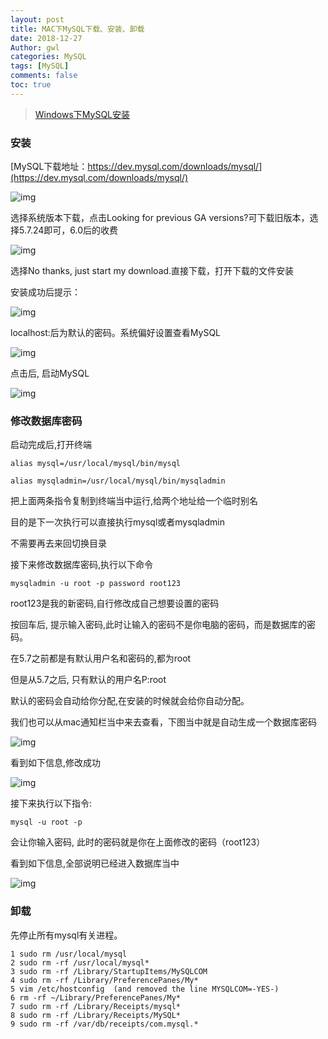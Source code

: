 ```yaml
---
layout: post
title: MAC下MySQL下载、安装、卸载
date: 2018-12-27
Author: gwl
categories: MySQL
tags: [MySQL]
comments: false
toc: true
---
```


> [Windows下MySQL安装](https://swiftprimer.com/windows-mysql-install/)

### 安装

[MySQL下载地址：https://dev.mysql.com/downloads/mysql/](https://dev.mysql.com/downloads/mysql/)

![img](https://github.com/mouos/image-hosting-service/raw/master/images/2018-12-27-mac-mysql-download-installation-uninstall-01.jpg)

选择系统版本下载，点击Looking for previous GA versions?可下载旧版本，选择5.7.24即可，6.0后的收费

![img](https://github.com/mouos/image-hosting-service/raw/master/images/2018-12-27-mac-mysql-download-installation-uninstall-02.jpg)

选择No thanks, just start my download.直接下载，打开下载的文件安装

安装成功后提示：

![img](https://github.com/mouos/image-hosting-service/raw/master/images/2018-12-27-mac-mysql-download-installation-uninstall-03.jpg)

localhost:后为默认的密码。系统偏好设置查看MySQL

![img](https://github.com/mouos/image-hosting-service/raw/master/images/2018-12-27-mac-mysql-download-installation-uninstall-04.jpg)

点击后, 启动MySQL 

![img](https://github.com/mouos/image-hosting-service/raw/master/images/2018-12-27-mac-mysql-download-installation-uninstall-05.jpg)

### 修改数据库密码

启动完成后,打开终端

```
alias mysql=/usr/local/mysql/bin/mysql
```

```
alias mysqladmin=/usr/local/mysql/bin/mysqladmin
```

把上面两条指令复制到终端当中运行,给两个地址给一个临时别名

目的是下一次执行可以直接执行mysql或者mysqladmin

不需要再去来回切换目录

接下来修改数据库密码,执行以下命令

```
mysqladmin -u root -p password root123
```

root123是我的新密码,自行修改成自己想要设置的密码

按回车后, 提示输入密码,此时让输入的密码不是你电脑的密码，而是数据库的密码。

在5.7之前都是有默认用户名和密码的,都为root

但是从5.7之后, 只有默认的用户名P:root

默认的密码会自动给你分配,在安装的时候就会给你自动分配。

我们也可以从mac通知栏当中来去查看，下图当中就是自动生成一个数据库密码

![img](https://github.com/mouos/image-hosting-service/raw/master/images/2018-12-27-mac-mysql-download-installation-uninstall-06.jpg)

看到如下信息,修改成功

![img](https://github.com/mouos/image-hosting-service/raw/master/images/2018-12-27-mac-mysql-download-installation-uninstall-07.jpg)

接下来执行以下指令:

```
mysql -u root -p
```

会让你输入密码, 此时的密码就是你在上面修改的密码（root123）

看到如下信息,全部说明已经进入数据库当中

![img](https://github.com/mouos/image-hosting-service/raw/master/images/2018-12-27-mac-mysql-download-installation-uninstall-08.jpg)


### 卸载

先停止所有mysql有关进程。

```
1 sudo rm /usr/local/mysql
2 sudo rm -rf /usr/local/mysql*
3 sudo rm -rf /Library/StartupItems/MySQLCOM
4 sudo rm -rf /Library/PreferencePanes/My*
5 vim /etc/hostconfig  (and removed the line MYSQLCOM=-YES-)
6 rm -rf ~/Library/PreferencePanes/My*
7 sudo rm -rf /Library/Receipts/mysql*
8 sudo rm -rf /Library/Receipts/MySQL*
9 sudo rm -rf /var/db/receipts/com.mysql.*
```